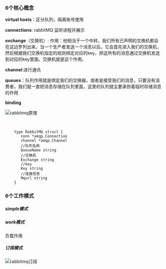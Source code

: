 ### 6个核心概念

**virtual hosts**：区分队列，隔离账号使用

 **connections**:  rabbitMQ 监听进程并展示

**exchange**（交换机）:  作用：他相当于一个中转，我们所有已声明的交换机都会在这边罗列出来。当一个生产者发送一个消息以后，它会首先进入我们的交换机，然后根据我们交换机指定的规则绑定对应的key，把这所有的消息通过交换机发送到对应的key里面。交换机就是这个作用。

**channel**:进行通讯

**queues**：队列作用就是绑定我们的交换器，或者是接受我们的消息，只要没有消费者，我们就一直把消息存储在队列里面，这里的队列就主要承担着临时存储消息的作用

**binding**



![rabbitmq原理](C:\Users\king\Desktop\rabbitmq原理.png)

​		

```
    type RabbitMQ struct {
       conn *amqp.Connection
       channel *amqp.Channel 
       //队列名称
       QueueName string
       //交换机
       Exchange string
       //key
       Key string
       //连接信息
       Mqurl string
    }
```



### 6个工作模式

##### 	 simple模式

##### work模式 

负载作用

##### 订阅模式

![rabbitmq订阅](C:\Users\king\Desktop\rabbitmq订阅.png)